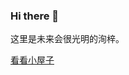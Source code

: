 ### Hi there 👋

<!--
**isikveren/isikveren** is a ✨ _special_ ✨ repository because its `README.md` (this file) appears on your GitHub profile.

Here are some ideas to get you started:

- 🔭 I’m currently working on ...
- 🌱 I’m currently learning ...
- 👯 I’m looking to collaborate on ...
- 🤔 I’m looking for help with ...
- 💬 Ask me about ...
- 📫 How to reach me: ...
- 😄 Pronouns: ...
- ⚡ Fun fact: ...
-->
<p>这里是未来会很光明的洵梓。</p>
<a href = "https://liuxunzi.com" target="_blank">看看小屋子</a>

